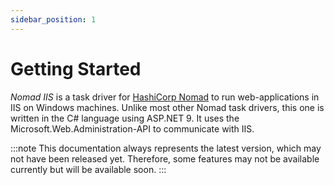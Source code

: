 ```yaml
---
sidebar_position: 1
---
```


# Getting Started

*Nomad IIS* is a task driver for [HashiCorp Nomad](https://nomadproject.io) to run web-applications in IIS on Windows machines. Unlike most other Nomad task drivers, this one is written in the C# language using ASP.NET 9. It uses the Microsoft.Web.Administration-API to communicate with IIS.

:::note
This documentation always represents the latest version, which may not have been released yet.
Therefore, some features may not be available currently but will be available soon.
:::
